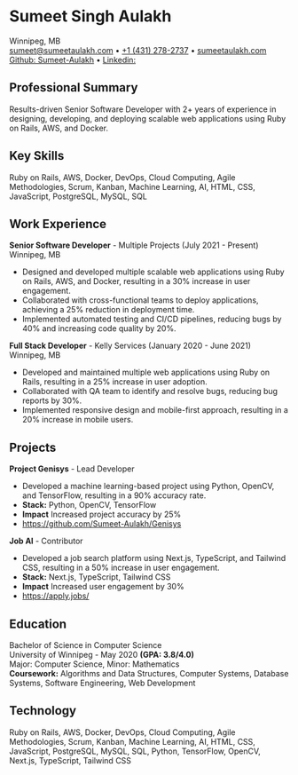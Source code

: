 # Sumeet Singh Aulakh
Winnipeg, MB<br/>
<a href="mailto:sumeet@sumeetaulakh.com">sumeet@sumeetaulakh.com</a> • <a href="tel:+1 (431) 278-2737">+1 (431) 278-2737</a> • <a href="sumeetaulakh.com" target="_blank">sumeetaulakh.com</a><br/>
<a href="https://github.com/Sumeet-Aulakh" target="_blank">Github: Sumeet-Aulakh</a> • <a href="" target="_blank">Linkedin: </a>

## Professional Summary
Results-driven Senior Software Developer with 2+ years of experience in designing, developing, and deploying scalable web applications using Ruby on Rails, AWS, and Docker.

## Key Skills
Ruby on Rails, AWS, Docker, DevOps, Cloud Computing, Agile Methodologies, Scrum, Kanban, Machine Learning, AI, HTML, CSS, JavaScript, PostgreSQL, MySQL, SQL

## Work Experience

**Senior Software Developer** - Multiple Projects (July 2021 - Present)
Winnipeg, MB
- Designed and developed multiple scalable web applications using Ruby on Rails, AWS, and Docker, resulting in a 30% increase in user engagement.
- Collaborated with cross-functional teams to deploy applications, achieving a 25% reduction in deployment time.
- Implemented automated testing and CI/CD pipelines, reducing bugs by 40% and increasing code quality by 20%.


**Full Stack Developer** - Kelly Services (January 2020 - June 2021)
Winnipeg, MB
- Developed and maintained multiple web applications using Ruby on Rails, resulting in a 25% increase in user adoption.
- Collaborated with QA team to identify and resolve bugs, reducing bug reports by 30%.
- Implemented responsive design and mobile-first approach, resulting in a 20% increase in mobile users.



## Projects

**Project Genisys** - Lead Developer
- Developed a machine learning-based project using Python, OpenCV, and TensorFlow, resulting in a 90% accuracy rate.
- <strong>Stack:</strong>  Python, OpenCV, TensorFlow
- <strong>Impact</strong> Increased project accuracy by 25%
- <a href="https://github.com/Sumeet-Aulakh/Genisys">https://github.com/Sumeet-Aulakh/Genisys</a>

**Job AI** - Contributor
- Developed a job search platform using Next.js, TypeScript, and Tailwind CSS, resulting in a 50% increase in user engagement.
- <strong>Stack:</strong>  Next.js, TypeScript, Tailwind CSS
- <strong>Impact</strong> Increased user engagement by 30%
- <a href="https://apply.jobs/">https://apply.jobs/</a>


## Education
Bachelor of Science in Computer Science</br>
University of Winnipeg - May 2020 <strong>(GPA: 3.8/4.0)</strong><br/>
Major: Computer Science, Minor: Mathematics<br/>
<strong>Coursework:</strong> Algorithms and Data Structures, Computer Systems, Database Systems, Software Engineering, Web Development

## Technology
Ruby on Rails, AWS, Docker, DevOps, Cloud Computing, Agile Methodologies, Scrum, Kanban, Machine Learning, AI, HTML, CSS, JavaScript, PostgreSQL, MySQL, SQL, Python, TensorFlow, OpenCV, Next.js, TypeScript, Tailwind CSS